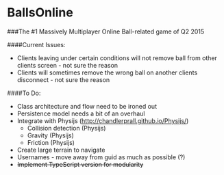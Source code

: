 # BallsOnline

###The #1 Massively Multiplayer Online Ball-related game of Q2 2015

####Current Issues:
- Clients leaving under certain conditions will not remove ball from other clients screen - not sure the reason
- Clients will sometimes remove the wrong ball on another clients disconnect - not sure the reason


####To Do:
- Class architecture and flow need to be ironed out
- Persistence model needs a bit of an overhaul
- Integrate with Physijs (http://chandlerprall.github.io/Physijs/)
  - Collision detection (Physijs)
  - Gravity (Physijs)
  - Friction (Physijs)
- Create large terrain to navigate
- Usernames - move away from guid as much as possible (?)
- ~~Implement TypeScript version for modularity~~
